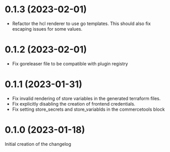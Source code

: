 # 0.1.3 (2023-02-01)
 - Refactor the hcl renderer to use go templates. This should also fix escaping
   issues for some values.

# 0.1.2 (2023-02-01)
 - Fix goreleaser file to be compatible with plugin registry

# 0.1.1 (2023-01-31)
 - Fix invalid rendering of store variables in the generated terraform files.
 - Fix explicitly disabling the creation of frontend credentials.
 - Fix setting store_secrets and store_variablds in the commercetools block

# 0.1.0 (2023-01-18)
Initial creation of the changelog
